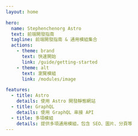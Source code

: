 ```yaml
---
layout: home

hero:
  name: Stephenchenorg Astro
  text: 前端開發指南
  tagline: 前端開發指南 & 通用模組集合
  actions:
    - theme: brand
      text: 快速開始
      link: /guide/getting-started
    - theme: alt
      text: 瀏覽模組
      link: /modules/image

features:
  - title: Astro
    details: 使用 Astro 開發靜態網站
  - title: GraphQL
    details: 使用 GraphQL 串接 API
  - title: 多項模組
    details: 提供多項通用模組，包含 SEO、圖片、分頁等
---
```

